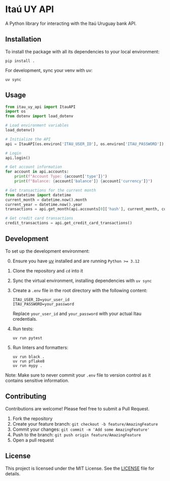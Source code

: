 # Itaú UY API

A Python library for interacting with the Itaú Uruguay bank API.

## Installation

To install the package with all its dependencies to your local environment:

```
pip install .
```

For development, sync your venv with uv:

```
uv sync
```

## Usage

```python
from itau_uy_api import ItauAPI
import os
from dotenv import load_dotenv

# Load environment variables
load_dotenv()

# Initialize the API
api = ItauAPI(os.environ['ITAU_USER_ID'], os.environ['ITAU_PASSWORD'])

# Login
api.login()

# Get account information
for account in api.accounts:
    print(f"Account Type: {account['type']}")
    print(f"Balance: {account['balance']} {account['currency']}")

# Get transactions for the current month
from datetime import datetime
current_month = datetime.now().month
current_year = datetime.now().year
transactions = api.get_month(api.accounts[0]['hash'], current_month, current_year)

# Get credit card transactions
credit_transactions = api.get_credit_card_transactions()
```

## Development

To set up the development environment:

0. Ensure you have [uv](https://github.com/astral-sh/uv) installed and are running `Python >= 3.12`
1. Clone the repository and `cd` into it
2. Sync the virtual environment, installing dependencies with `uv sync`
3. Create a `.env` file in the root directory with the following content:
   ```
   ITAU_USER_ID=your_user_id
   ITAU_PASSWORD=your_password
   ```
   Replace `your_user_id` and `your_password` with your actual Itau credentials.

4. Run tests:
   ```
   uv run pytest
   ```

5. Run linters and formatters:
   ```
   uv run black .
   uv run pflake8
   uv run mypy .
   ```

Note: Make sure to never commit your `.env` file to version control as it contains sensitive information.


## Contributing

Contributions are welcome! Please feel free to submit a Pull Request.

1. Fork the repository
2. Create your feature branch: `git checkout -b feature/AmazingFeature`
3. Commit your changes: `git commit -m 'Add some AmazingFeature'`
4. Push to the branch: `git push origin feature/AmazingFeature`
5. Open a pull request

## License

This project is licensed under the MIT License. See the [LICENSE](LICENSE) file for details.
